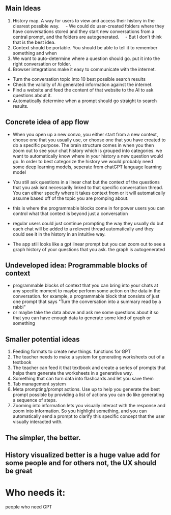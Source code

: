 
## Main Ideas
1. History map. A way for users to view and access their history in the clearest possible way.
    - We could do user-created folders where they have conversations stored and they start new conversations from a central prompt, and the folders are autogenerated.
    - But I don't think that is the best idea.
2. Context should be portable. You should be able to tell it to remember something and when
3. We want to auto-determine where a question should go. put it into the right conversation or folder.
4.  Browser integrations make it easy to communicate with the internet. 
- Turn the conversation topic into 10 best possible search results
- Check the validity of Ai generated information against the internet.
- Find a website and feed the content of that website to the AI to ask questions about it.
- Automatically determine when a prompt should go straight to search results.

## Concrete idea of app flow
- When you open up a new convo, you either start from a new context, choose one
that you usually use, or choose one that you have created to do a specific
purpose. The brain structure comes in when you then zoom out to see your chat
history which is grouped into categories. we want to automatically know where
in your history a new question would go. In order to best categorize the
history we would probably need some deep learning models, seperate from chatGPT
language learning model

- You still ask questions in a linear chat but the context of the questions that
you ask isnt necessarily linked to that specific conversation thread. You can
either specify where it takes context from or it will automatically assume
based off of the topic you are promping about. 
- this is where the programmable blocks come in for power users you can control what that context is beyond just a conversation
- regular users could just continue prompting the way they usually do but each chat will be added to a relevent thread automatically and they could see it in the history in an intuitive way.

- The app still looks like a gpt linear prompt but you can zoom out to see a graph
history of your questions that you ask. the graph is autogenerated

## Undeveloped idea: Programmable blocks of context 
- programmable blocks of context that you can bring into your chats at any specific moment to maybe perform some action on the data in the conversation.
for example, a programmable block that consists of just one prompt that says "Turn the conversation into a summary read by a rabbi" 
- or maybe take the data above and ask me some questions about it so that you can have enough data to generate some kind of graph or something

## Smaller potential ideas
1. Feeding formats to create new things. functions for GPT
2. The teacher needs to make a system for generating worksheets out of a textbook
3. The teacher can feed it that textbook and create a series of prompts that helps them generate the worksheets in a generative way.
4. Something that can turn data into flashcards and let you save them
5. Tab management system
6. Meta prompting/prompt actions. Use up to help you generate the best prompt possible by providing a list of actions you can do like generating a sequence of steps.
7. Zooming into information lets you visually interact with the response and zoom into information. So you highlight something, and you can automatically send a
prompt to clarify this specific concept that the user visually interacted with.

## The simpler, the better. 
## History visualized better is a huge value add for some people and for others not, the UX should be great

# Who needs it:
people who need GPT 
